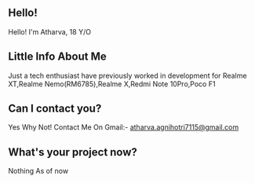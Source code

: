 ## Hello!
Hello! I'm Atharva, 18 Y/O

## Little Info About Me
Just a tech enthusiast have previously worked in development for Realme XT,Realme Nemo(RM6785),Realme X,Redmi Note 10Pro,Poco F1 
## Can I contact you?
Yes Why Not! Contact Me On Gmail:- atharva.agnihotri7115@gmail.com
## What's your project now?
Nothing As of now
